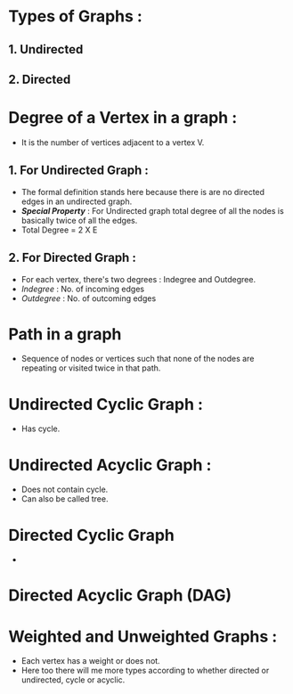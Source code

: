 # Types of Graphs : 
## 1. Undirected
## 2. Directed

# Degree of a Vertex in a graph : 
- It is the number of vertices adjacent to a vertex V.
## 1. For Undirected Graph : 
- The formal definition stands here because there is are no directed edges in an undirected graph.
- ***Special Property*** : For Undirected graph total degree of all the nodes is basically twice of all the edges. 
- Total Degree = 2 X E 
## 2. For Directed Graph : 
-  For each vertex, there's two degrees : Indegree and Outdegree.
-  *Indegree* : No. of incoming edges 
-  *Outdegree* : No. of outcoming edges 

# Path in a graph
- Sequence of nodes or vertices such that none of the nodes are repeating or visited twice in that path. 

# Undirected Cyclic Graph : 
- Has cycle.
# Undirected Acyclic Graph : 
- Does not contain cycle.
- Can also be called tree. 
# Directed Cyclic Graph
-  
# Directed Acyclic Graph (DAG)


# Weighted and Unweighted Graphs :
- Each vertex has a weight or does not. 
- Here too there will me more types according to whether directed or undirected, cycle or acyclic. 
